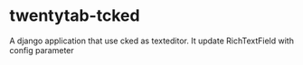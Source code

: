 twentytab-tcked
===============

A django application that use cked as texteditor. It update RichTextField with config parameter
